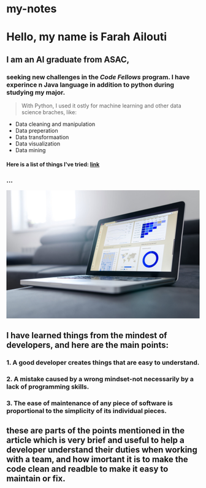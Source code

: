 # my-notes
# Hello, my name is Farah Ailouti
## I am an **AI** graduate from ASAC,
### seeking new challenges in the _Code Fellows_ program. I have experince n Java language in addition to python during studying my major. 


> With Python, I used it ostly for machine learning and other data science braches, like:

* Data cleaning and manipulation
* Data preperation
* Data transformaation
* Data visualization
* Data mining

#### Here is a list of things I've tried: [link](https://analyticsindiamag.com/exploring-dataprep-a-python-library-for-data-preparation-eda/#:~:text=DataPrep%20is%20an%20open%2Dsource,solved%20and%20taken%20care%20of.) 
### ...

![coder](./image/BI-scaled.jpg)

## I have learned things from the **mindest of developers**, and here are the main points: 

### 1. A good developer creates things that are easy to understand.
### 2. A mistake caused by a wrong mindset-not necessarily by a lack of programming skills.
### 3. The ease of maintenance of any piece of software is proportional to the simplicity of its individual pieces. 

## these are parts of the points mentioned in the article which is very brief and useful to help a developer understand their duties when working with a team, and how imortant it is to make the code clean and readble to make it easy to maintain or fix.